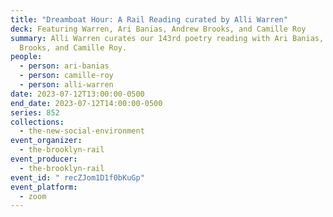 ```yaml
---
title: "Dreamboat Hour: A Rail Reading curated by Alli Warren"
deck: Featuring Warren, Ari Banias, Andrew Brooks, and Camille Roy
summary: Alli Warren curates our 143rd poetry reading with Ari Banias, Andrew
  Brooks, and Camille Roy.
people:
  - person: ari-banias
  - person: camille-roy
  - person: alli-warren
date: 2023-07-12T13:00:00-0500
end_date: 2023-07-12T14:00:00-0500
series: 852
collections:
  - the-new-social-environment
event_organizer:
  - the-brooklyn-rail
event_producer:
  - the-brooklyn-rail
event_id: " recZJom1D1f0bKuGp"
event_platform:
  - zoom
---
```

